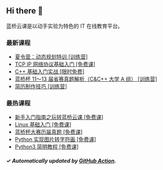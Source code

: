 ## Hi there 👋

蓝桥云课是以动手实验为特色的 IT 在线教育平台。

### 最新课程

<!-- LATEST:START -->
- [夏令营：动态规划特训 [训练营]](https://www.lanqiao.cn/courses/21155/)
- [TCP IP 网络协议基础入门 [免费课]](https://www.lanqiao.cn/courses/98/)
- [C++ 基础入门实战 [限时免费]](https://www.lanqiao.cn/courses/2752/)
- [蓝桥杯 11～13 届省赛真题解析（C&amp;C++ 大学 A 组） [训练营]](https://www.lanqiao.cn/courses/11006/)
- [简历制作技巧 [训练营]](https://www.lanqiao.cn/courses/9286/)
<!-- LATEST:END -->

### 最热课程

<!-- HOTEST:START -->
- [新手入门指南之玩转蓝桥云课 [免费课]](https://www.lanqiao.cn/courses/63/)
- [Linux 基础入门 [免费课]](https://www.lanqiao.cn/courses/1/)
- [蓝桥杯大赛历届真题 [免费课]](https://www.lanqiao.cn/courses/2786/)
- [Python 实现图片转字符画 [免费课]](https://www.lanqiao.cn/courses/370/)
- [Python3 简明教程 [免费课]](https://www.lanqiao.cn/courses/596/)
<!-- HOTEST:END -->

##### ✓ Automatically updated by [GitHub Action](https://github.com/lanqiao-courses/.github/actions/workflows/update.yml).
